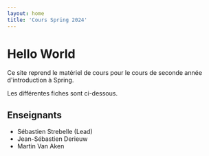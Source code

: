 ```yaml
---
layout: home
title: 'Cours Spring 2024'
---
```


# Hello World

Ce site reprend le matériel de cours pour le cours de seconde année d'introduction à Spring.

Les différentes fiches sont ci-dessous.

## Enseignants

- Sébastien Strebelle (Lead)
- Jean-Sébastien Derieuw
- Martin Van Aken

